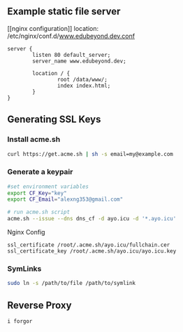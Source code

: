 ## Example static file server
[[nginx configuration]]
location: /etc/nginx/conf.d/www.edubeyond.dev.conf
```nginx
server {
        listen 80 default_server;
        server_name www.edubeyond.dev;

        location / {
                root /data/www/;
                index index.html;
        }
}
```

## Generating SSL Keys

### Install acme.sh
```bash
curl https://get.acme.sh | sh -s email=my@example.com
```
### Generate a keypair
```bash
#set environment variables
export CF_Key="key"
export CF_Email="alexng353@gmail.com"

# run acme.sh script
acme.sh --issue --dns dns_cf -d ayo.icu -d '*.ayo.icu'
```

Nginx Config
```nginx
ssl_certificate /root/.acme.sh/ayo.icu/fullchain.cer
ssl_certificate_key /root/.acme.sh/ayo.icu/ayo.icu.key
```

### SymLinks
```bash
sudo ln -s /path/to/file /path/to/symlink
```

## Reverse Proxy
```
i forgor
```